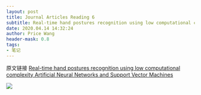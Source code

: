 ```yaml
---
layout: post
title: Journal Articles Reading 6
subtitle: Real-time hand postures recognition using low computational complexity Artificial Neural Networks and Support Vector Machines
date: 2020.04.14 14:32:24
author: Price Wang
header-mask: 0.8
tags:
- 笔记
---
```


原文链接 [Real-time hand postures recognition using low computational complexity Artificial Neural Networks and Support Vector Machines](https://ieeexplore.ieee.org/document/4537470)

<img class="post_img" src="{{ site.baseurl }}/img/post/{{ page.title }}/{{ page.title }}.png">
